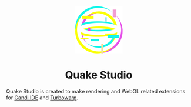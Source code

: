 <div align="center">

![QuakeFragment logo](/assets/QuakeStudio.png "QuakeStudio Logo") 

# Quake Studio

</div>

Quake Studio is created to make rendering and WebGL related extensions for [Gandi IDE](https://getgandi.com/) and [Turbowarp](https://turbowarp.org/).
